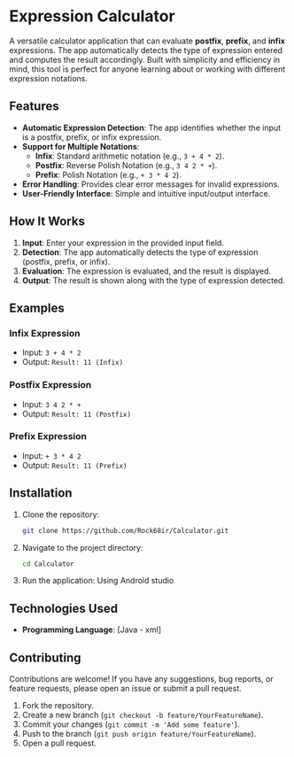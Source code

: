 # Expression Calculator

A versatile calculator application that can evaluate **postfix**, **prefix**, and **infix** expressions. 
The app automatically detects the type of expression entered and computes the result accordingly. 
Built with simplicity and efficiency in mind, this tool is perfect for anyone learning about or working with different expression notations.

## Features

- **Automatic Expression Detection**: The app identifies whether the input is a postfix, prefix, or infix expression.
- **Support for Multiple Notations**:
  - **Infix**: Standard arithmetic notation (e.g., `3 + 4 * 2`).
  - **Postfix**: Reverse Polish Notation (e.g., `3 4 2 * +`).
  - **Prefix**: Polish Notation (e.g., `+ 3 * 4 2`).
- **Error Handling**: Provides clear error messages for invalid expressions.
- **User-Friendly Interface**: Simple and intuitive input/output interface.

## How It Works

1. **Input**: Enter your expression in the provided input field.
2. **Detection**: The app automatically detects the type of expression (postfix, prefix, or infix).
3. **Evaluation**: The expression is evaluated, and the result is displayed.
4. **Output**: The result is shown along with the type of expression detected.

## Examples

### Infix Expression
- Input: `3 + 4 * 2`
- Output: `Result: 11 (Infix)`

### Postfix Expression
- Input: `3 4 2 * +`
- Output: `Result: 11 (Postfix)`

### Prefix Expression
- Input: `+ 3 * 4 2`
- Output: `Result: 11 (Prefix)`

## Installation

1. Clone the repository:
   ```bash
   git clone https://github.com/Rock68ir/Calculator.git
   ```
2. Navigate to the project directory:
   ```bash
   cd Calculator
   ```
4. Run the application:
   Using Android studio

## Technologies Used

- **Programming Language**: [Java - xml]

## Contributing

Contributions are welcome! If you have any suggestions, bug reports, or feature requests, please open an issue or submit a pull request.

1. Fork the repository.
2. Create a new branch (`git checkout -b feature/YourFeatureName`).
3. Commit your changes (`git commit -m 'Add some feature'`).
4. Push to the branch (`git push origin feature/YourFeatureName`).
5. Open a pull request.
